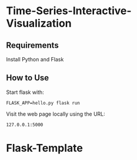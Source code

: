 # Time-Series-Interactive-Visualization

## Requirements

Install Python and Flask

## How to Use

Start flask with:
    
    FLASK_APP=hello.py flask run

Visit the web page locally using the URL:

    127.0.0.1:5000
# Flask-Template
